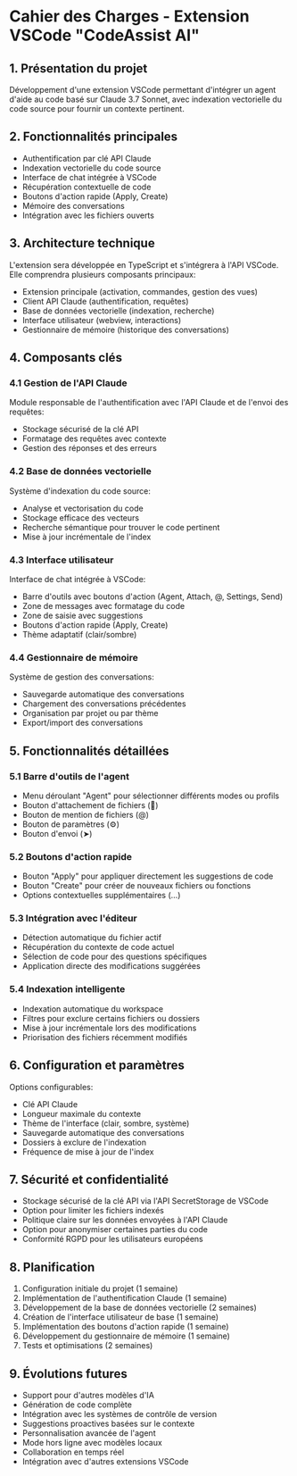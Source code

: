 # Cahier des Charges - Extension VSCode "CodeAssist AI"

## 1. Présentation du projet

Développement d'une extension VSCode permettant d'intégrer un agent d'aide au code basé sur Claude 3.7 Sonnet, avec indexation vectorielle du code source pour fournir un contexte pertinent.

## 2. Fonctionnalités principales

- Authentification par clé API Claude
- Indexation vectorielle du code source
- Interface de chat intégrée à VSCode
- Récupération contextuelle de code
- Boutons d'action rapide (Apply, Create)
- Mémoire des conversations
- Intégration avec les fichiers ouverts

## 3. Architecture technique

L'extension sera développée en TypeScript et s'intégrera à l'API VSCode. Elle comprendra plusieurs composants principaux:

- Extension principale (activation, commandes, gestion des vues)
- Client API Claude (authentification, requêtes)
- Base de données vectorielle (indexation, recherche)
- Interface utilisateur (webview, interactions)
- Gestionnaire de mémoire (historique des conversations)

## 4. Composants clés

### 4.1 Gestion de l'API Claude

Module responsable de l'authentification avec l'API Claude et de l'envoi des requêtes:
- Stockage sécurisé de la clé API
- Formatage des requêtes avec contexte
- Gestion des réponses et des erreurs

### 4.2 Base de données vectorielle

Système d'indexation du code source:
- Analyse et vectorisation du code
- Stockage efficace des vecteurs
- Recherche sémantique pour trouver le code pertinent
- Mise à jour incrémentale de l'index

### 4.3 Interface utilisateur

Interface de chat intégrée à VSCode:
- Barre d'outils avec boutons d'action (Agent, Attach, @, Settings, Send)
- Zone de messages avec formatage du code
- Zone de saisie avec suggestions
- Boutons d'action rapide (Apply, Create)
- Thème adaptatif (clair/sombre)

### 4.4 Gestionnaire de mémoire

Système de gestion des conversations:
- Sauvegarde automatique des conversations
- Chargement des conversations précédentes
- Organisation par projet ou par thème
- Export/import des conversations

## 5. Fonctionnalités détaillées

### 5.1 Barre d'outils de l'agent

- Menu déroulant "Agent" pour sélectionner différents modes ou profils
- Bouton d'attachement de fichiers (📎)
- Bouton de mention de fichiers (@)
- Bouton de paramètres (⚙️)
- Bouton d'envoi (➤)

### 5.2 Boutons d'action rapide

- Bouton "Apply" pour appliquer directement les suggestions de code
- Bouton "Create" pour créer de nouveaux fichiers ou fonctions
- Options contextuelles supplémentaires (...)

### 5.3 Intégration avec l'éditeur

- Détection automatique du fichier actif
- Récupération du contexte de code actuel
- Sélection de code pour des questions spécifiques
- Application directe des modifications suggérées

### 5.4 Indexation intelligente

- Indexation automatique du workspace
- Filtres pour exclure certains fichiers ou dossiers
- Mise à jour incrémentale lors des modifications
- Priorisation des fichiers récemment modifiés

## 6. Configuration et paramètres

Options configurables:
- Clé API Claude
- Longueur maximale du contexte
- Thème de l'interface (clair, sombre, système)
- Sauvegarde automatique des conversations
- Dossiers à exclure de l'indexation
- Fréquence de mise à jour de l'index

## 7. Sécurité et confidentialité

- Stockage sécurisé de la clé API via l'API SecretStorage de VSCode
- Option pour limiter les fichiers indexés
- Politique claire sur les données envoyées à l'API Claude
- Option pour anonymiser certaines parties du code
- Conformité RGPD pour les utilisateurs européens

## 8. Planification

1. Configuration initiale du projet (1 semaine)
2. Implémentation de l'authentification Claude (1 semaine)
3. Développement de la base de données vectorielle (2 semaines)
4. Création de l'interface utilisateur de base (1 semaine)
5. Implémentation des boutons d'action rapide (1 semaine)
6. Développement du gestionnaire de mémoire (1 semaine)
7. Tests et optimisations (2 semaines)

## 9. Évolutions futures

- Support pour d'autres modèles d'IA
- Génération de code complète
- Intégration avec les systèmes de contrôle de version
- Suggestions proactives basées sur le contexte
- Personnalisation avancée de l'agent
- Mode hors ligne avec modèles locaux
- Collaboration en temps réel
- Intégration avec d'autres extensions VSCode